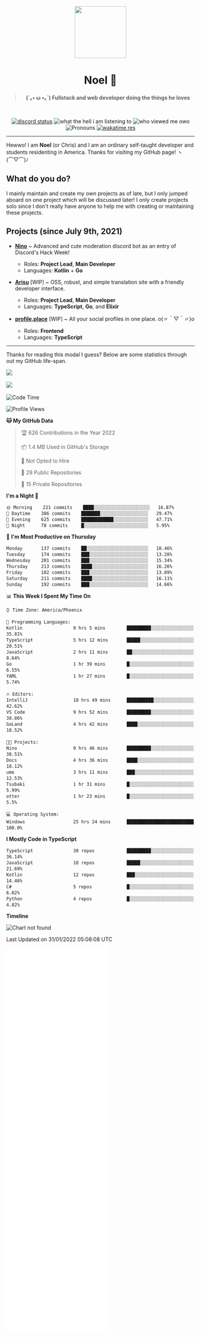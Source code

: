 <div align='center'>
  <div align='center'>
    <img
      src='https://cdn.floofy.dev/art/icons/icon_cinnamonserval.png'
      width='138'
      height='138'
    />
  </div>
  <h1>Noel 🐾</h1>
  <blockquote><strong>(´｡• ω •｡`) Fullstack and web developer doing the things he loves</strong></blockquote>

  <br />

  <a href='https://discord.com/users/280158289667555328' target='_blank'><img alt="discord status" src="https://dev.discordprofiles.me/badge/status/280158289667555328" /></a>
  <img alt="what the hell i am listening to" src="https://dev.discordprofiles.me/badge/spotify/280158289667555328" />
  <img alt="who viewed me owo" src="https://komarev.com/ghpvc/?username=auguwu" />
  <img alt='Pronouns' src='https://img.shields.io/endpoint?url=https://pronoundb.org/shields/6004d014406af11e4593a013' />
  <a href="https://wakatime.com/@auguwu" target='_blank'>
    <img alt='wakatime res' src='https://wakatime.com/badge/user/89736485-42ec-4c0f-a2f3-481db74514dc.svg' />
  </a>
</div>

<hr />

Hewwo! I am **Noel** (or Chris) and I am an ordinary self-taught developer and students residenting in America. Thanks for visiting my GitHub page! ヽ(⌒▽⌒)ﾉ

## What do you do?
I mainly maintain and create my own projects as of late, but I only jumped aboard on one project which will be discussed later! I only create projects
solo since I don't really have anyone to help me with creating or maintaining these projects.

## Projects (since July 9th, 2021)
- [**Nino**](https://nino.sh) ~ Advanced and cute moderation discord bot as an entry of Discord's Hack Week!
  - Roles: **Project Lead**, **Main Developer**
  - Languages: **Kotlin** + **Go**

- [**Arisu**](https://arisu.land) [WIP] ~ OSS, robust, and simple translation site with a friendly developer interface.
  - Roles: **Project Lead**, **Main Developer**
  - Languages: **TypeScript**, **Go**, and **Elixir**

- [**profile.place**](https://profile.place) [WIP] ~ All your social profiles in one place. o(〃＾▽＾〃)o
  - Roles: **Frontend**
  - Languages: **TypeScript**

---

Thanks for reading this modal I guess? Below are some statistics through out my GitHub life-span.

![](https://github-readme-stats.vercel.app/api?username=auguwu&count_private=true&show_icons=true&theme=gruvbox)

![](https://github-readme-stats.vercel.app/api/top-langs/?username=auguwu&layout=compact&theme=gruvbox)

<!--START_SECTION:waka-->
![Code Time](http://img.shields.io/badge/Code%20Time-2%2C686%20hrs%2059%20mins-blue)

![Profile Views](http://img.shields.io/badge/Profile%20Views-58-blue)

**🐱 My GitHub Data** 

> 🏆 626 Contributions in the Year 2022
 > 
> 📦 1.4 MB Used in GitHub's Storage 
 > 
> 🚫 Not Opted to Hire
 > 
> 📜 29 Public Repositories 
 > 
> 🔑 15 Private Repositories  
 > 
**I'm a Night 🦉** 

```text
🌞 Morning    221 commits    ████░░░░░░░░░░░░░░░░░░░░░   16.87% 
🌆 Daytime    386 commits    ███████░░░░░░░░░░░░░░░░░░   29.47% 
🌃 Evening    625 commits    ████████████░░░░░░░░░░░░░   47.71% 
🌙 Night      78 commits     █░░░░░░░░░░░░░░░░░░░░░░░░   5.95%

```
📅 **I'm Most Productive on Thursday** 

```text
Monday       137 commits    ██░░░░░░░░░░░░░░░░░░░░░░░   10.46% 
Tuesday      174 commits    ███░░░░░░░░░░░░░░░░░░░░░░   13.28% 
Wednesday    201 commits    ███░░░░░░░░░░░░░░░░░░░░░░   15.34% 
Thursday     213 commits    ████░░░░░░░░░░░░░░░░░░░░░   16.26% 
Friday       182 commits    ███░░░░░░░░░░░░░░░░░░░░░░   13.89% 
Saturday     211 commits    ████░░░░░░░░░░░░░░░░░░░░░   16.11% 
Sunday       192 commits    ███░░░░░░░░░░░░░░░░░░░░░░   14.66%

```


📊 **This Week I Spent My Time On** 

```text
⌚︎ Time Zone: America/Phoenix

💬 Programming Languages: 
Kotlin                   9 hrs 5 mins        █████████░░░░░░░░░░░░░░░░   35.81% 
TypeScript               5 hrs 12 mins       █████░░░░░░░░░░░░░░░░░░░░   20.51% 
JavaScript               2 hrs 11 mins       ██░░░░░░░░░░░░░░░░░░░░░░░   8.64% 
Go                       1 hr 39 mins        █░░░░░░░░░░░░░░░░░░░░░░░░   6.55% 
YAML                     1 hr 27 mins        █░░░░░░░░░░░░░░░░░░░░░░░░   5.74%

🔥 Editors: 
IntelliJ                 10 hrs 49 mins      ██████████░░░░░░░░░░░░░░░   42.62% 
VS Code                  9 hrs 52 mins       █████████░░░░░░░░░░░░░░░░   38.86% 
GoLand                   4 hrs 42 mins       ████░░░░░░░░░░░░░░░░░░░░░   18.52%

🐱‍💻 Projects: 
Nino                     9 hrs 46 mins       █████████░░░░░░░░░░░░░░░░   38.51% 
Docs                     4 hrs 36 mins       ████░░░░░░░░░░░░░░░░░░░░░   18.12% 
ume                      3 hrs 11 mins       ███░░░░░░░░░░░░░░░░░░░░░░   12.53% 
Tsubaki                  1 hr 31 mins        █░░░░░░░░░░░░░░░░░░░░░░░░   5.99% 
otter                    1 hr 23 mins        █░░░░░░░░░░░░░░░░░░░░░░░░   5.5%

💻 Operating System: 
Windows                  25 hrs 24 mins      █████████████████████████   100.0%

```

**I Mostly Code in TypeScript** 

```text
TypeScript               30 repos            █████████░░░░░░░░░░░░░░░░   36.14% 
JavaScript               18 repos            █████░░░░░░░░░░░░░░░░░░░░   21.69% 
Kotlin                   12 repos            ███░░░░░░░░░░░░░░░░░░░░░░   14.46% 
C#                       5 repos             █░░░░░░░░░░░░░░░░░░░░░░░░   6.02% 
Python                   4 repos             █░░░░░░░░░░░░░░░░░░░░░░░░   4.82%

```


**Timeline**

![Chart not found](https://raw.githubusercontent.com/auguwu/auguwu/master/charts/bar_graph.png) 


 Last Updated on 31/01/2022 05:08:08 UTC
<!--END_SECTION:waka-->

![](./github-metrics.svg)
